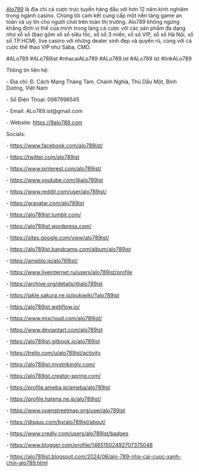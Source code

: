 <p><a href="https://9alo789.com">Alo789</a> là địa chỉ cá cược trực tuyến hàng đầu với hơn 12 năm kinh nghiệm trong ngành casino. Chúng tôi cam kết cung cấp một nền tảng game an toàn và uy tín cho người chơi trên toàn thị trường. Alo789 không ngừng khẳng định vị thế của mình trong làng cá cược với các sản phẩm đa dạng như xổ số (bao gồm xổ số siêu tốc, xổ số 3 miền, xổ số VIP, xổ số Hà Nội, xổ số TP.HCM), live casino với những dealer xinh đẹp và quyến rũ, cùng với cá cược thể thao VIP như Saba, CMD.<p>
<p>#ALo789  #ALo789ist  #nhacaiALo789  #ALo789.ist  #ALo789 ist  #linkALo789<p>
<p>Thông tin liên hệ:<p>
<p>- Địa chỉ: Đ. Cách Mạng Tháng Tám, Chánh Nghĩa, Thủ Dầu Một, Bình Dương, Việt Nam<p>
<p>- Số Điện Thoại: 0987996545<p>
<p>- Email: ALo789.ist@gmail.com<p>
<p>- Website: <a href="https://9alo789.com">https://9alo789.com</a><p>
<p>Socials:<p>
<p>- <a href="https://www.facebook.com/alo789ist/">https://www.facebook.com/alo789ist/</a><p>
<p>- <a href="https://twitter.com/alo789ist">https://twitter.com/alo789ist</a><p>
<p>- <a href="https://www.pinterest.com/alo789ist/">https://www.pinterest.com/alo789ist/</a><p>
<p>- <a href="https://www.youtube.com/@alo789ist">https://www.youtube.com/@alo789ist</a><p>
<p>- <a href="https://www.reddit.com/user/alo789ist/">https://www.reddit.com/user/alo789ist/</a><p>
<p>- <a href="https://gravatar.com/alo789ist">https://gravatar.com/alo789ist</a><p>
<p>- <a href="https://alo789ist.tumblr.com/">https://alo789ist.tumblr.com/</a><p>
<p>- <a href="https://alo789ist.wordpress.com/">https://alo789ist.wordpress.com/</a><p>
<p>- <a href="https://sites.google.com/view/alo789ist/">https://sites.google.com/view/alo789ist/</a><p>
<p>- <a href="https://alo789ist.bandcamp.com/album/alo789ist">https://alo789ist.bandcamp.com/album/alo789ist</a><p>
<p>- <a href="https://ameblo.jp/alo789ist/">https://ameblo.jp/alo789ist/</a><p>
<p>- <a href="https://www.liveinternet.ru/users/alo789ist/profile">https://www.liveinternet.ru/users/alo789ist/profile</a><p>
<p>- <a href="https://archive.org/details/@alo789ist">https://archive.org/details/@alo789ist</a><p>
<p>- <a href="https://jakle.sakura.ne.jp/pukiwiki/?alo789ist">https://jakle.sakura.ne.jp/pukiwiki/?alo789ist</a><p>
<p>- <a href="https://alo789ist.webflow.io/">https://alo789ist.webflow.io/</a><p>
<p>- <a href="https://www.mixcloud.com/alo789ist/">https://www.mixcloud.com/alo789ist/</a><p>
<p>- <a href="https://www.deviantart.com/alo789ist">https://www.deviantart.com/alo789ist</a><p>
<p>- <a href="https://alo789ist.gitbook.io/alo789ist">https://alo789ist.gitbook.io/alo789ist</a><p>
<p>- <a href="https://trello.com/u/alo789ist/activity">https://trello.com/u/alo789ist/activity</a><p>
<p>- <a href="https://alo789ist.mystrikingly.com/">https://alo789ist.mystrikingly.com/</a><p>
<p>- <a href="https://alo789ist.creator-spring.com/">https://alo789ist.creator-spring.com/</a><p>
<p>- <a href="https://profile.ameba.jp/ameba/alo789ist">https://profile.ameba.jp/ameba/alo789ist</a><p>
<p>- <a href="https://profile.hatena.ne.jp/alo789ist/">https://profile.hatena.ne.jp/alo789ist/</a><p>
<p>- <a href="https://www.openstreetmap.org/user/alo789ist">https://www.openstreetmap.org/user/alo789ist</a><p>
<p>- <a href="https://disqus.com/by/alo789ist/about/">https://disqus.com/by/alo789ist/about/</a><p>
<p>- <a href="https://www.credly.com/users/alo789ist/badges">https://www.credly.com/users/alo789ist/badges</a><p>
<p>- <a href="https://www.blogger.com/profile/14651502492707375048">https://www.blogger.com/profile/14651502492707375048</a><p>
<p>- <a href="https://alo789ist.blogspot.com/2024/06/alo-789-nha-cai-cuoc-xanh-chin-alo789.html">https://alo789ist.blogspot.com/2024/06/alo-789-nha-cai-cuoc-xanh-chin-alo789.html</a><p>
